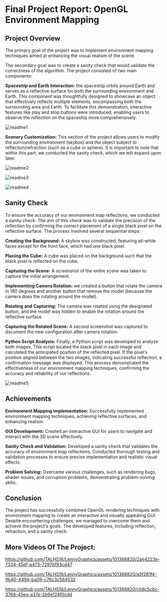 # Final Project Report: OpenGL Environment Mapping
## Project Overview
The primary goal of the project was to implement environment mapping techniques aimed at enhancing the visual realism of the scene.

The secondary goal was to create a sanity check that would validate the correctness of the algorithm. The project consisted of two main components:

 **Spaceship and Earth Interaction:** the spaceship orbits around Earth and serves as a reflective surface for both the surrounding environment and Earth. This component was thoughtfully designed to showcase an object that effectively reflects multiple elements, encompassing both the surrounding area and Earth. To facilitate this demonstration, interactive features like play and stop buttons were introduced, enabling users to observe the reflection on the spaceship more comprehensively.

![readme1](https://github.com/TALHS16/LennyGraphics/assets/101366820/f0d1b8be-891f-405b-9f7c-1e60a91a8206)

**Scenery Customization:** This section of the project allows users to modify the surrounding environment (skybox) and the object subject to reflection/refraction (such as a cube or sphere).
It is important to note that within this part, we conducted the sanity check, which we will expand upon later.

 ![readme2](https://github.com/TALHS16/LennyGraphics/assets/101366820/0e840dc6-52fc-4a4d-b4e1-f59ae94d4220)

 ![readme3](https://github.com/TALHS16/LennyGraphics/assets/101366820/9b533665-f68d-4901-9366-77c313c3315c)

 ![readme4](https://github.com/TALHS16/LennyGraphics/assets/101366820/3b59ec30-e553-4f2e-a81f-562f68acda55)


## Sanity Check

To ensure the accuracy of our environment map reflections, we conducted a sanity check. The aim of this check was to validate the precision of the reflection by confirming the correct placement of a single black pixel on the reflective surface. The process involved several sequential steps:

**Creating the Background:** A skybox was constructed, featuring all-white faces except for the front face, which had one black pixel.

**Placing the Cube:** 	A cube was placed on the background such that the black pixel is reflected on the cube.

**Capturing the Scene:** A screenshot of the entire scene was taken to capture the initial arrangement.

**Implementing Camera Rotation:** we created a button that rotate the camera in 180 degrees and another button that remove the model (because the camera does the rotating around the model).

**Rotating and Capturing:** The camera was rotated using the designated button, and the model was hidden to enable the rotation around the reflective surface.

**Capturing the Rotated Scene:** A second screenshot was captured to document the new configuration after camera rotation.

**Python Script Analysis:** Finally, a Python script was developed to analyze both images. This script located the black pixel in each image and calculated the anticipated position of the reflected pixel. If the pixel's position aligned between the two images, indicating successful reflection, a confirmation message was displayed.
This process demonstrated the effectiveness of our environment mapping techniques, confirming the accuracy and reliability of our reflections. 

![readme5](https://github.com/TALHS16/LennyGraphics/assets/101366820/63e0cfbb-5085-46fc-b967-042f145391e0)

## Achievements
**Environment Mapping Implementation:** Successfully implemented environment mapping techniques, achieving reflective surfaces, and enhancing realism.

**GUI Development:** Created an interactive GUI for users to navigate and interact with the 3D scene effectively.

**Sanity Check and Validation:** Developed a sanity check that validates the accuracy of environment map reflections. Conducted thorough testing and validation processes to ensure precise implementation and realistic visual effects.

**Problem Solving:** Overcame various challenges, such as rendering bugs, shader issues, and corruption problems, demonstrating problem-solving skills.

## Conclusion
The project has successfully combined OpenGL rendering techniques with environment mapping to create an interactive and visually appealing GUI. Despite encountering challenges, we managed to overcome them and achieve the project's goals. The developed features, including reflection, refraction, and a sanity check.

## More Videos Of The Project:



https://github.com/TALHS16/LennyGraphics/assets/101366820/2ae4223e-7334-45df-a473-7297bf93cd47



https://github.com/TALHS16/LennyGraphics/assets/101366820/a5f261f4-9b40-4494-ba09-c76c3c564532



https://github.com/TALHS16/LennyGraphics/assets/101366820/cb8c5cbc-3768-45ee-a37e-2b9e124f0cdd





